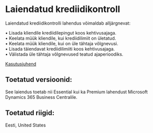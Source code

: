 # Laiendatud krediidikontroll

Laiendatud krediidikontrolli lahendus võimaldab alljärgnevat:

•	Lisada kliendile krediidilepingut koos kehtivusajaga.  
•	Keelata müük kliendile, kui krediidilimiit on ületatud.  
•	Keelata müük kliendile, kui on üle tähtaja võlgnevusi.   
•	Lisada täiendavat krediidilimiiti koos kehtivusajaga.  
•	Välistada üle tähtaja võlgnevused teatud ajaperioodiks.  

[Kasutusjuhend](help.md)

## Toetatud versioonid:
See laiendus toetab nii Essential kui ka Premium lahendust Microsoft Dynamics 365 Business Centralile.

## Toetatud riigid:
Eesti, United States
